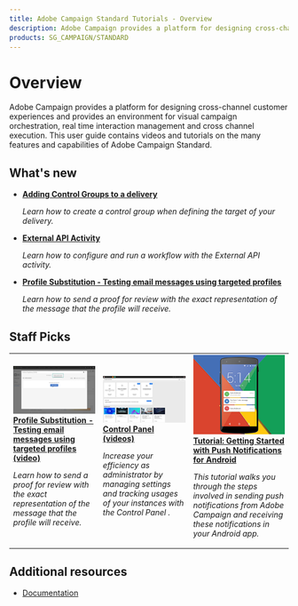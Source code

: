 ```yaml
---
title: Adobe Campaign Standard Tutorials - Overview
description: Adobe Campaign provides a platform for designing cross-channel customer experiences and provides an environment for visual campaign orchestration, real time interaction management and cross channel execution. This user guide contains videos and tutorials on the many features and capabilities of Adobe Campaign Standard.
products: SG_CAMPAIGN/STANDARD
---
```


# Overview

Adobe Campaign provides a platform for designing cross-channel customer experiences and provides an environment for visual campaign orchestration, real time interaction management and cross channel execution. This user guide contains videos and tutorials on the many features and capabilities of Adobe Campaign Standard.

## What's new

* **[Adding Control Groups to a delivery](/help/communication-channels/email/control-groups.md)**

    *Learn how to create a control group when defining the target of your delivery.*

* **[External API Activity](/help/managing-processes-and-data/data-management-activities/external-api-activity.md)**
  
    *Learn how to configure and run a workflow with the External API activity.*

* **[Profile Substitution - Testing email messages using targeted profiles](/help/communication-channels/email/profile-substitution.md)**

    *Learn how to send a proof for review with the exact representation of the message that the profile will receive.*

## Staff Picks

<table>
<tr>
  <td>
    <a href="./communication-channels/email/profile-substitution.md"> 
      <img alt="Profile Substitution - Testing email messages using targeted profiles (video)" src="./assets/substitution_tab.png"/>
    </a>
    <div>
      <a href="./communication-channels/email/profile-substitution.md">
    <strong>Profile Substitution - Testing email messages using targeted profiles (video)</strong>
    </a>
    </div>
    <p>
    <em>Learn how to send a proof for review with the exact representation of the message that the profile will receive.</em>
    <p>
  </td>
   <td>
    <a href="./administrating/control-panel/control-panel-overview.md">
      <img alt="Control Panel (videos)" src="./assets/control-panel.png" />
    </a>
    <div>
    <a href="./administrating/control-panel/control-panel-overview.md">
    <strong>Control Panel (videos)</strong>
    </a>
    </div>
    <p>
    <em> Increase your efficiency as administrator by managing settings and tracking usages of your instances with the Control Panel .</em>
    <p>
  </td>
  <td>
    <a href="https://docs.adobe.com/content/help/en/campaign-standard-learn/getting-started-with-push-notifications-android/introduction.html">
      <img alt="Tutorial: Getting Started with Push Notifications for Android" src="./assets/push-for-android.png" />
    </a>
    <div>
      <a href="https://docs.adobe.com/content/help/en/campaign-standard-learn/getting-started-with-push-notifications-android/introduction.html">
    <strong>Tutorial: Getting Started with Push Notifications for Android</strong>
    </a>
    </div>
    <p>
    <em>This tutorial walks you through the steps involved in sending push notifications from Adobe Campaign and receiving these notifications in your Android app. </em>
    <p>
  </td>
</tr>
</table>

## Additional resources

* [Documentation](https://docs.adobe.com/content/help/en/campaign-standard/using/campaign-standard-home.html)
